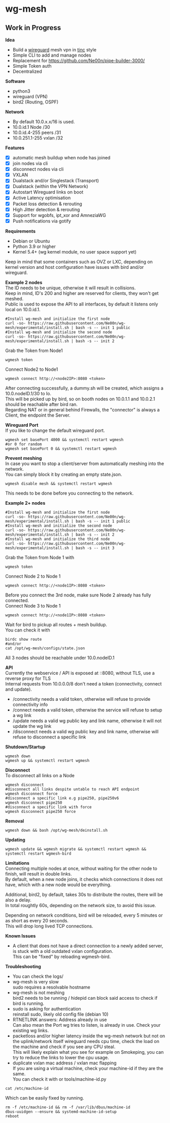 # wg-mesh
## Work in Progress

**Idea**<br />
- Build a [wireguard](https://www.wireguard.com/) mesh vpn in [tinc](https://www.tinc-vpn.org/) style
- Simple CLI to add and manage nodes
- Replacement for https://github.com/Ne00n/pipe-builder-3000/
- Simple Token auth
- Decentralized

**Software**<br />
- python3
- wireguard (VPN)
- bird2 (Routing, OSPF)

**Network**<br />
- By default 10.0.x.x/16 is used.<br>
- 10.0.id.1 Node /30<br>
- 10.0.id.4-255 peers /31<br>
- 10.0.251.1-255 vxlan /32<br>

**Features**<br>
- [x] automatic mesh buildup when node has joined
- [x] join nodes via cli
- [x] disconnect nodes via cli
- [x] VXLAN
- [x] Dualstack and/or Singlestack (Transport)
- [x] Dualstack (within the VPN Network)
- [x] Autostart Wireguard links on boot
- [x] Active Latency optimisation
- [x] Packet loss detection & rerouting
- [x] High Jitter detection & rerouting
- [x] Support for wgobfs, ipt_xor and AmneziaWG
- [x] Push notifications via gotify

**Requirements**<br>
- Debian or Ubuntu
- Python 3.9 or higher
- Kernel 5.4+ (wg kernel module, no user space support yet)

Keep in mind that some containers such as OVZ or LXC, depending on kernel version and host configuration have issues with bird and/or wireguard.<br>

**Example 2 nodes**<br>
The ID needs to be unique, otherwise it will result in collisions.<br>
Keep in mind, ID's 200 and higher are reserved for clients, they won't get meshed.<br>
Public is used to expose the API to all interfaces, by default it listens only local on 10.0.id.1.<br>
```
#Install wg-mesh and initialize the first node
curl -so- https://raw.githubusercontent.com/Ne00n/wg-mesh/experimental/install.sh | bash -s -- init 1 public
#Install wg-mesh and initialize the second node
curl -so- https://raw.githubusercontent.com/Ne00n/wg-mesh/experimental/install.sh | bash -s -- init 2
```
Grab the Token from Node1<br>
```
wgmesh token
```
Connect Node2 to Node1
```
wgmesh connect http://<node2IP>:8080 <token>
```
After connecting successfully, a dummy.sh will be created, which assigns a 10.0.nodeID.1/30 to lo.<br>
This will be picked up by bird, so on booth nodes on 10.0.1.1 and 10.0.2.1 should be reachable after bird ran.<br>
Regarding NAT or in general behind Firewalls, the "connector" is always a Client, the endpoint the Server.<br>

**Wireguard Port**<br>
If you like to change the default wireguard port.
```
wgmesh set basePort 4000 && systemctl restart wgmesh
#or 0 for random
wgmesh set basePort 0 && systemctl restart wgmesh
```

**Prevent meshing**<br>
In case you want to stop a client/server from automatically meshing into the network.<br>
You can simply block it by creating an empty state.json.<br>
```
wgmesh disable mesh && systemctl restart wgmesh
```
This needs to be done before you connecting to the network.<br>

**Example 2+ nodes**<br>
```
#Install wg-mesh and initialize the first node
curl -so- https://raw.githubusercontent.com/Ne00n/wg-mesh/experimental/install.sh | bash -s -- init 1 public
#Install wg-mesh and initialize the second node
curl -so- https://raw.githubusercontent.com/Ne00n/wg-mesh/experimental/install.sh | bash -s -- init 2
#Install wg-mesh and initialize the third node
curl -so- https://raw.githubusercontent.com/Ne00n/wg-mesh/experimental/install.sh | bash -s -- init 3
```
Grab the Token from Node 1 with
```
wgmesh token
```
Connect Node 2 to Node 1
```
wgmesh connect http://<node1IP>:8080 <token>
```
Before you connect the 3rd node, make sure Node 2 already has fully connected.<br>
Connect Node 3 to Node 1
```
wgmesh connect http://<node1IP>:8080 <token>
```
Wait for bird to pickup all routes + mesh buildup.<br>
You can check it with<br>
```
birdc show route
#and/or
cat /opt/wg-mesh/configs/state.json
```
All 3 nodes should be reachable under 10.0.nodeID.1<br>

**API**<br>
Currently the webservice / API is exposed at ::8080, without TLS, use a reverse proxy for TLS<br>
Internal requests from 10.0.0.0/8 don't need a token (connectivity, connect and update).<br>
- /connectivity needs a valid token, otherwise will refuse to provide connectivity info<br>
- /connect needs a valid token, otherwise the service will refuse to setup a wg link<br>
- /update needs a valid wg public key and link name, otherwise it will not update the wg link<br>
- /disconnect needs a valid wg public key and link name, otherwise will refuse to disconnect a specific link<br>

**Shutdown/Startup**
```
wgmesh down
wgmesh up && systemctl restart wgmesh
```

**Disconnect**<br>
To disconnect all links on a Node
```
wgmesh disconnect
#disconnect all links despite untable to reach API endpoint
wgmesh disconnect force
#disconnect a specific link e.g pipe250, pipe250v6
wgmesh disconnect pipe250
#disconnect a specific link with force
wgmesh disconnect pipe250 force
```

**Removal**
```
wgmesh down && bash /opt/wg-mesh/deinstall.sh
```

**Updating**
```
wgmesh update && wgmesh migrate && systemctl restart wgmesh && systemctl restart wgmesh-bird
```

**Limitations**<br>
Connecting multiple nodes at once, without waiting for the other node to finish, will result in double links.<br>
By default, when a new node joins, it checks which connections it does not have, which with a new node would be everything.<br>

Additional, bird2, by default, takes 30s to distribute the routes, there will be also a delay.<br>
In total roughtly 60s, depending on the network size, to avoid this issue.<br>

Depending on network conditions, bird will be reloaded, every 5 minutes or as short as every 20 seconds.<br>
This will drop long lived TCP connections.

**Known Issues**<br>
- A client that does not have a direct connection to a newly added server, is stuck with a old outdated vxlan configuration.<br> 
This can be "fixed" by reloading wgmesh-bird.<br>

**Troubleshooting**
- You can check the logs/<br>
- wg-mesh is very slow<br>
sudo requires a resolvable hostname
- wg-mesh is not meshing<br>
bird2 needs to be running / hidepid can block said access to check if bird is running.<br>
- sudo is asking for authentication<br>
reinstall sudo, likely old config file (debian 10)<br>
- RTNETLINK answers: Address already in use<br>
Can also mean the Port wg tries to listen, is already in use. Check your existing wg links.<br>
- packetloss and/or higher latency inside the wg-mesh network but not on the uplink/network itself
wireguard needs cpu time, check the load on the machine and check if you see any CPU steal.<br>
This will likely explain what you see for example on Smokeping, you can try to reduce the links to lower the cpu usage.<br>
- duplicate vxlan mac address / vxlan mac flapping<br>
If you are using a virtual machine, check your machine-id if they are the same.<br>
You can check it with or tools/machine-id.py<br>
```
cat /etc/machine-id
```
Which can be easily fixed by running.<br>
```
rm -f /etc/machine-id && rm -f /var/lib/dbus/machine-id
dbus-uuidgen --ensure && systemd-machine-id-setup
reboot
```
